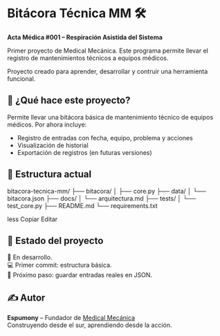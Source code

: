 # Bitácora Técnica MM 🛠

**Acta Médica #001 – Respiración Asistida del Sistema**

Primer proyecto de Medical Mecánica.
Este programa permite llevar el registro de mantenimientos técnicos a equipos médicos.

Proyecto creado para aprender, desarrollar y contruir una herramienta funcional.

## 📌 ¿Qué hace este proyecto?

Permite llevar una bitácora básica de mantenimiento técnico de equipos médicos. Por ahora incluye:

- Registro de entradas con fecha, equipo, problema y acciones
- Visualización de historial
- Exportación de registros (en futuras versiones)

## 📂 Estructura actual

bitacora-tecnica-mm/
├── bitacora/
│ ├── core.py
├── data/
│ └── bitacora.json
├── docs/
│ └── arquitectura.md
├── tests/
│ └── test_core.py
├── README.md
└── requirements.txt

less
Copiar
Editar

## 🚧 Estado del proyecto

🧪 En desarrollo.  
💻 Primer commit: estructura básica.  
📖 Próximo paso: guardar entradas reales en JSON.

## ✍️ Autor

**Espumony** – Fundador de [Medical Mecánica](https://github.com/Espumony)  
Construyendo desde el sur, aprendiendo desde la acción.